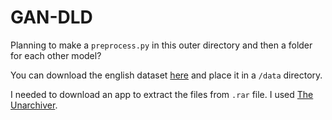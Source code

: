 # GAN-DLD
Planning to make a `preprocess.py` in this outer directory and then a folder for each other model?

You can download the english dataset [here](https://cedar.buffalo.edu/NIJ/data/) and place it in a `/data` directory.

I needed to download an app to extract the files from `.rar` file. I used [The Unarchiver](https://apps.apple.com/us/app/the-unarchiver/id425424353?mt=12).
